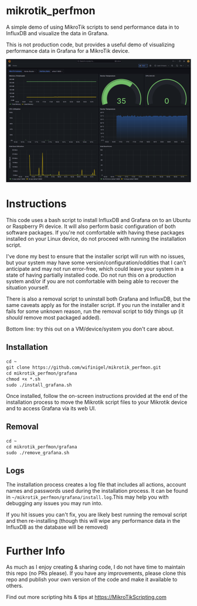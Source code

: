 # mikrotik_perfmon

A simple demo of using MikroTik scripts to send performance data in to InfluxDB and visualize the data in Grafana.

This is not production code, but provides a useful demo of visualizing performance data in Grafana for a MikroTik device.

![Screenshot](screenshot.png)

# Instructions

This code uses a bash script to install InfluxDB and Grafana on to an Ubuntu or Raspberry Pi device. It will also perform basic configuration of both software packages. If you're not comfortable with having these packages installed on your Linux device, do not proceed with running the installation script. 

I've done my best to ensure that the installer script will run with no issues, but your system may have some version/configuration/oddities that I can't anticipate and may not run error-free, which could leave your system in a state of having partially installed code. Do not run this on a production system and/or if you are not comfortable with being able to recover the situation yourself.

There is also a removal script to uninstall both Grafana and InfluxDB, but the same caveats apply as for the installer script. If you run the installer and it fails for some unknown reason, run the removal script to tidy things up (it *should* remove most packaged added).

Bottom line: try this out on a VM/device/system you don't care about.

## Installation

```
cd ~
git clone https://github.com/wifinigel/mikrotik_perfmon.git
cd mikrotik_perfmon/grafana
chmod +x *.sh
sudo ./install_grafana.sh
```

Once installed, follow the on-screen instructions provided at the end of the installation process to move the Mikrotik script files to your Mikrotik device and to access Grafana via its web UI.

## Removal

```
cd ~
cd mikrotik_perfmon/grafana
sudo ./remove_grafana.sh
```

## Logs

The installation process creates a log file that includes all actions, account names and passwords used during the installation process. It can be found in `~/mikrotik_perfmon/grafana/install.log`.This may help you with debugging any issues you may run into. 

If you hit issues you can't fix, you are likely best running the removal script and then re-installing (though this will wipe any performance data in the InfluxDB as the database will be removed)

# Further Info

As much as I enjoy creating & sharing code, I do not have time to maintain this repo (no PRs please). If you have any improvements, please clone this repo and publish your own version of the code and make it available to others.

Find out more scripting hits & tips at https://MikroTikScripting.com


